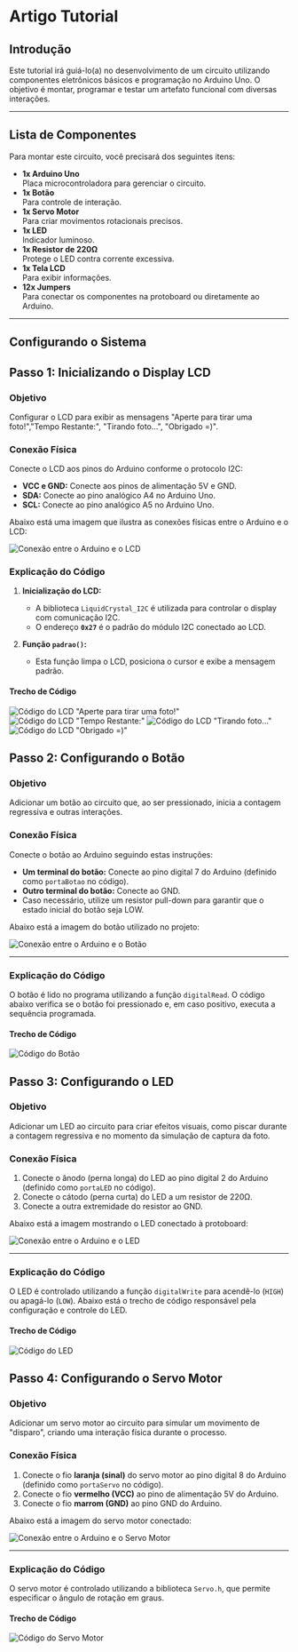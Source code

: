 # Artigo Tutorial

## Introdução
Este tutorial irá guiá-lo(a) no desenvolvimento de um circuito utilizando componentes eletrônicos básicos e programação no Arduino Uno. O objetivo é montar, programar e testar um artefato funcional com diversas interações.

---

## Lista de Componentes
Para montar este circuito, você precisará dos seguintes itens:

- **1x Arduino Uno**  
  Placa microcontroladora para gerenciar o circuito.  
- **1x Botão**  
  Para controle de interação.  
- **1x Servo Motor**  
  Para criar movimentos rotacionais precisos.  
- **1x LED**  
  Indicador luminoso.  
- **1x Resistor de 220Ω**  
  Protege o LED contra corrente excessiva.  
- **1x Tela LCD**  
  Para exibir informações.  
- **12x Jumpers**  
  Para conectar os componentes na protoboard ou diretamente ao Arduino.  

---

## Configurando o Sistema

## Passo 1: Inicializando o Display LCD
### Objetivo
Configurar o LCD para exibir as mensagens "Aperte para tirar uma foto!","Tempo Restante:", "Tirando foto...", "Obrigado =)".

### Conexão Física
Conecte o LCD aos pinos do Arduino conforme o protocolo I2C:  
- **VCC e GND:** Conecte aos pinos de alimentação 5V e GND.  
- **SDA:** Conecte ao pino analógico A4 no Arduino Uno.  
- **SCL:** Conecte ao pino analógico A5 no Arduino Uno.

Abaixo está uma imagem que ilustra as conexões físicas entre o Arduino e o LCD:

![Conexão entre o Arduino e o LCD](./imagens/lcd.png)

### Explicação do Código
1. **Inicialização do LCD:**
   - A biblioteca `LiquidCrystal_I2C` é utilizada para controlar o display com comunicação I2C.
   - O endereço **`0x27`** é o padrão do módulo I2C conectado ao LCD.  

2. **Função `padrao()`:**
   - Esta função limpa o LCD, posiciona o cursor e exibe a mensagem padrão.

#### Trecho de Código
![Código do LCD "Aperte para tirar uma foto!"](./imagens/textoInicial.png)
![Código do LCD "Tempo Restante:"](./imagens/tempoRestante.png)
![Código do LCD "Tirando foto..."](./imagens/tirandoFoto.png)
![Código do LCD "Obrigado =)"](./imagens/obrigado.png)

## Passo 2: Configurando o Botão

### Objetivo
Adicionar um botão ao circuito que, ao ser pressionado, inicia a contagem regressiva e outras interações.

### Conexão Física
Conecte o botão ao Arduino seguindo estas instruções:
- **Um terminal do botão:** Conecte ao pino digital 7 do Arduino (definido como `portaBotao` no código).
- **Outro terminal do botão:** Conecte ao GND.
- Caso necessário, utilize um resistor pull-down para garantir que o estado inicial do botão seja LOW.

Abaixo está a imagem do botão utilizado no projeto:

![Conexão entre o Arduino e o Botão](./imagens/botao.jpg)

---

### Explicação do Código
O botão é lido no programa utilizando a função `digitalRead`. O código abaixo verifica se o botão foi pressionado e, em caso positivo, executa a sequência programada.

#### Trecho de Código

![Código do Botão](./imagens/codigoBotao.png)

## Passo 3: Configurando o LED

### Objetivo
Adicionar um LED ao circuito para criar efeitos visuais, como piscar durante a contagem regressiva e no momento da simulação de captura da foto.

### Conexão Física
1. Conecte o ânodo (perna longa) do LED ao pino digital 2 do Arduino (definido como `portaLED` no código).
2. Conecte o cátodo (perna curta) do LED a um resistor de 220Ω.
3. Conecte a outra extremidade do resistor ao GND.

Abaixo está a imagem mostrando o LED conectado à protoboard:

![Conexão entre o Arduino e o LED](./imagens/led.jpg)

---

### Explicação do Código
O LED é controlado utilizando a função `digitalWrite` para acendê-lo (`HIGH`) ou apagá-lo (`LOW`). Abaixo está o trecho de código responsável pela configuração e controle do LED.

#### Trecho de Código

![Código do LED](./imagens/codigoLed.png)

## Passo 4: Configurando o Servo Motor

### Objetivo
Adicionar um servo motor ao circuito para simular um movimento de "disparo", criando uma interação física durante o processo.

### Conexão Física
1. Conecte o fio **laranja (sinal)** do servo motor ao pino digital 8 do Arduino (definido como `portaServo` no código).
2. Conecte o fio **vermelho (VCC)** ao pino de alimentação 5V do Arduino.
3. Conecte o fio **marrom (GND)** ao pino GND do Arduino.

Abaixo está a imagem do servo motor conectado:

![Conexão entre o Arduino e o Servo Motor](./imagens/servomotor.png)

---

### Explicação do Código
O servo motor é controlado utilizando a biblioteca `Servo.h`, que permite especificar o ângulo de rotação em graus.

#### Trecho de Código

![Código do Servo Motor](./imagens/servoCodigo.png)